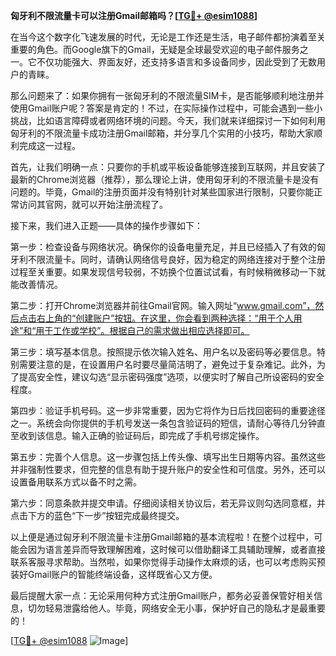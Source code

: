 **匈牙利不限流量卡可以注册Gmail邮箱吗？[[TG💪+ @esim1088](https://t.me/s/esim1088)]**

在当今这个数字化飞速发展的时代，无论是工作还是生活，电子邮件都扮演着至关重要的角色。而Google旗下的Gmail，无疑是全球最受欢迎的电子邮件服务之一。它不仅功能强大、界面友好，还支持多语言和多设备同步，因此受到了无数用户的青睐。

那么问题来了：如果你拥有一张匈牙利的不限流量SIM卡，是否能够顺利地注册并使用Gmail账户呢？答案是肯定的！不过，在实际操作过程中，可能会遇到一些小挑战，比如语言障碍或者网络环境的问题。今天，我们就来详细探讨一下如何利用匈牙利的不限流量卡成功注册Gmail邮箱，并分享几个实用的小技巧，帮助大家顺利完成这一过程。

首先，让我们明确一点：只要你的手机或平板设备能够连接到互联网，并且安装了最新的Chrome浏览器（推荐），那么理论上讲，使用匈牙利的不限流量卡是没有问题的。毕竟，Gmail的注册页面并没有特别针对某些国家进行限制，只要你能正常访问其官网，就可以开始注册流程了。

接下来，我们进入正题——具体的操作步骤如下：

第一步：检查设备与网络状况。确保你的设备电量充足，并且已经插入了有效的匈牙利不限流量卡。同时，请确认网络信号良好，因为稳定的网络连接对于整个注册过程至关重要。如果发现信号较弱，不妨换个位置试试看，有时候稍微移动一下就能改善情况。

第二步：打开Chrome浏览器并前往Gmail官网。输入网址“www.gmail.com”，然后点击右上角的“创建账户”按钮。在这里，你会看到两种选择：“用于个人用途”和“用于工作或学校”。根据自己的需求做出相应选择即可。

第三步：填写基本信息。按照提示依次输入姓名、用户名以及密码等必要信息。特别需要注意的是，在设置用户名时要尽量简洁明了，避免过于复杂难记。此外，为了提高安全性，建议勾选“显示密码强度”选项，以便实时了解自己所设密码的安全程度。

第四步：验证手机号码。这一步非常重要，因为它将作为日后找回密码的重要途径之一。系统会向你提供的手机号发送一条包含验证码的短信，请耐心等待几分钟直至收到该信息。输入正确的验证码后，即完成了手机号绑定操作。

第五步：完善个人信息。这一步骤包括上传头像、填写出生日期等内容。虽然这些并非强制性要求，但完整的信息有助于提升账户的安全性和可信度。另外，还可以设置备用联系方式以备不时之需。

第六步：同意条款并提交申请。仔细阅读相关协议后，若无异议则勾选同意框，并点击下方的蓝色“下一步”按钮完成最终提交。

以上便是通过匈牙利不限流量卡注册Gmail邮箱的基本流程啦！在整个过程中，可能会因为语言差异而导致理解困难，这时候可以借助翻译工具辅助理解，或者直接联系客服寻求帮助。当然啦，如果你觉得手动操作太麻烦的话，也可以考虑购买预装好Gmail账户的智能终端设备，这样既省心又方便。

最后提醒大家一点：无论采用何种方式注册Gmail账户，都务必妥善保管好相关信息，切勿轻易泄露给他人。毕竟，网络安全无小事，保护好自己的隐私才是最重要的！

[[TG💪+ @esim1088](https://t.me/s/esim1088) ![Image](https://i.postimg.cc/4NQfJmqS/Snipaste-2025-05-13-00-14-12.png)]